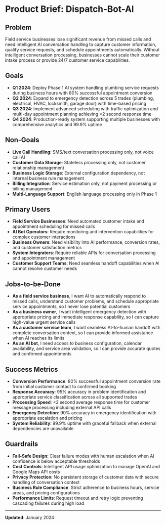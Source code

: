 # Product Brief: Dispatch-Bot-AI

## Problem
Field service businesses lose significant revenue from missed calls and need intelligent AI conversation handling to capture customer information, qualify service requests, and schedule appointments automatically. Without intelligent conversation processing, businesses cannot scale their customer intake process or provide 24/7 customer service capabilities.

## Goals
- **Q1 2024**: Deploy Phase 1 AI system handling plumbing service requests during business hours with 80% successful appointment conversion
- **Q2 2024**: Expand to emergency detection across 5 trades (plumbing, electrical, HVAC, locksmith, garage door) with time-based pricing
- **Q3 2024**: Implement advanced scheduling with traffic optimization and multi-day appointment planning achieving <2 second response time
- **Q4 2024**: Production-ready system supporting multiple businesses with comprehensive analytics and 99.9% uptime

## Non-Goals
- **Live Call Handling**: SMS/text conversation processing only, not voice call AI
- **Customer Data Storage**: Stateless processing only, not customer relationship management
- **Business Logic Storage**: External configuration dependency, not internal business rule management
- **Billing Integration**: Service estimation only, not payment processing or billing management
- **Multi-Language Support**: English language processing only in Phase 1

## Primary Users
- **Field Service Businesses**: Need automated customer intake and appointment scheduling for missed calls
- **AI Bot Operators**: Require monitoring and intervention capabilities for complex customer interactions
- **Business Owners**: Need visibility into AI performance, conversion rates, and customer satisfaction metrics
- **System Integrators**: Require reliable APIs for conversation processing and appointment management
- **Customer Support Teams**: Need seamless handoff capabilities when AI cannot resolve customer needs

## Jobs-to-be-Done
- **As a field service business**, I want AI to automatically respond to missed calls, understand customer problems, and schedule appropriate service appointments, so I never lose potential customers
- **As a business owner**, I want intelligent emergency detection with appropriate pricing and immediate response capability, so I can capture high-value urgent service calls
- **As a customer service team**, I want seamless AI-to-human handoff with complete conversation context, so I can provide informed assistance when AI reaches its limits
- **As an AI bot**, I need access to business configuration, calendar availability, and service area validation, so I can provide accurate quotes and confirmed appointments

## Success Metrics
- **Conversion Performance**: 80% successful appointment conversion rate from initial customer contact to confirmed booking
- **Response Accuracy**: 95% accuracy in problem identification and appropriate service classification across all supported trades
- **Processing Speed**: <2 second average response time for customer message processing including external API calls
- **Emergency Detection**: 90% accuracy in emergency identification with appropriate escalation and pricing
- **System Reliability**: 99.9% uptime with graceful fallback when external dependencies are unavailable

## Guardrails
- **Fail-Safe Design**: Clear failure modes with human escalation when AI confidence is below acceptable thresholds
- **Cost Controls**: Intelligent API usage optimization to manage OpenAI and Google Maps API costs
- **Privacy Protection**: No persistent storage of customer data with secure handling of conversation context
- **Business Rule Compliance**: Strict adherence to business hours, service areas, and pricing configurations
- **Performance Limits**: Request timeout and retry logic preventing cascading failures during high load

---
**Updated**: January 2024